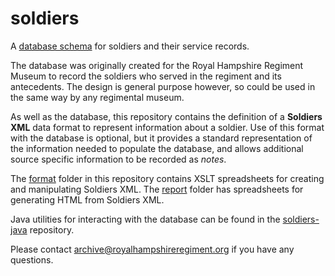 # soldiers
A [database schema](schema) for soldiers and their service records.

The database was originally created for the Royal Hampshire Regiment Museum to record the soldiers who served in the regiment and its antecedents. The design is general purpose however, so could be used in the same way by any regimental museum.

As well as the database, this repository contains the definition of a **Soldiers XML** data format to represent information about a soldier. Use of this format with the database is optional, but it provides a standard representation of the information needed to populate the database, and allows additional source specific information to be recorded as *notes*.

The [format](format/README.md) folder in this repository contains XSLT spreadsheets for creating and manipulating Soldiers XML. The [report](report/README.md) folder has spreadsheets for generating HTML from Soldiers XML.

Java utilities for interacting with the database can be found in the [soldiers-java](https://github.com/tigersmuseum/soldiers-java) repository.

Please contact [archive@royalhampshireregiment.org](mailto:archive@royalhampshireregiment.org) if you have any questions.